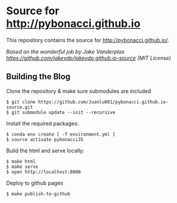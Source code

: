 # Source for http://pybonacci.github.io

This repository contains the source for http://pybonacci.github.io/.

_Based on the wonderful job by Jake Vanderplas https://github.com/jakevdp/jakevdp.github.io-source (MIT License)_

## Building the Blog

Clone the repository & make sure submodules are included

```
$ git clone https://github.com/Juanlu001/pybonacci.github.io-source.git
$ git submodule update --init --recursive
```

Install the required packages:

```
$ conda env create [ -f environment.yml ]
$ source activate pybonacci35
```

Build the html and serve locally:

```
$ make html
$ make serve
$ open http://localhost:8000
```

Deploy to github pages

```
$ make publish-to-github
```

